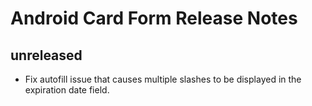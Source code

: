 # Android Card Form Release Notes

## unreleased

* Fix autofill issue that causes multiple slashes to be displayed in the expiration date field.


